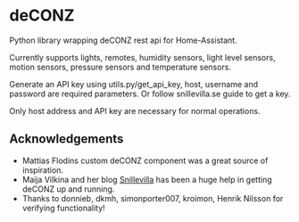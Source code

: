 # deCONZ
Python library wrapping deCONZ rest api for Home-Assistant.

Currently supports lights, remotes, humidity sensors, light level sensors, motion sensors, pressure sensors and temperature sensors.

Generate an API key using utils.py/get_api_key, host, username and password are required parameters. Or follow snillevilla.se guide to get a key.

Only host address and API key are necessary for normal operations.

## Acknowledgements
* Mattias Flodins custom deCONZ component was a great source of inspiration.
* Maija Vilkina and her blog [Snillevilla](https://snillevilla.se/) has been a huge help in getting deCONZ up and running.
* Thanks to donnieb, dkmh, simonporter007, kroimon, Henrik Nilsson for verifying functionality!
